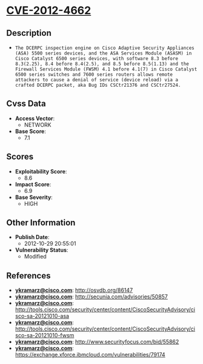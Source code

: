 
# [CVE-2012-4662](http://osvdb.org/86147)

## Description

- `The DCERPC inspection engine on Cisco Adaptive Security Appliances (ASA) 5500 series devices, and the ASA Services Module (ASASM) in Cisco Catalyst 6500 series devices, with software 8.3 before 8.3(2.25), 8.4 before 8.4(2.5), and 8.5 before 8.5(1.13) and the Firewall Services Module (FWSM) 4.1 before 4.1(7) in Cisco Catalyst 6500 series switches and 7600 series routers allows remote attackers to cause a denial of service (device reload) via a crafted DCERPC packet, aka Bug IDs CSCtr21376 and CSCtr27524.`

## Cvss Data

- **Access Vector**:
  - NETWORK
- **Base Score**:
  - 7.1

## Scores

- **Exploitability Score**:
  - 8.6
- **Impact Score**:
  - 6.9
- **Base Severity**:
  - HIGH

## Other Information

- **Publish Date**:
  - 2012-10-29 20:55:01
- **Vulnerability Status**:
  - Modified

## References

- **ykramarz@cisco.com**: http://osvdb.org/86147
- **ykramarz@cisco.com**: http://secunia.com/advisories/50857
- **ykramarz@cisco.com**: http://tools.cisco.com/security/center/content/CiscoSecurityAdvisory/cisco-sa-20121010-asa
- **ykramarz@cisco.com**: http://tools.cisco.com/security/center/content/CiscoSecurityAdvisory/cisco-sa-20121010-fwsm
- **ykramarz@cisco.com**: http://www.securityfocus.com/bid/55862
- **ykramarz@cisco.com**: https://exchange.xforce.ibmcloud.com/vulnerabilities/79174
